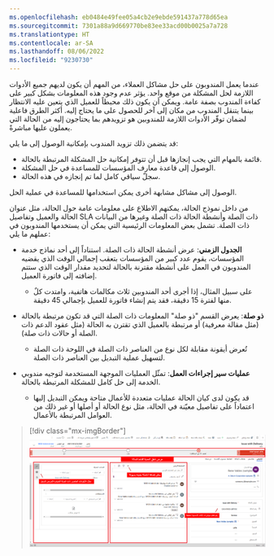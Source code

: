 ```yaml
---
ms.openlocfilehash: eb0484e49fee05a4cb2e9ebde591437a778d65ea
ms.sourcegitcommit: 7301a88a9d669770be83ee33acd00b0025a7a728
ms.translationtype: HT
ms.contentlocale: ar-SA
ms.lasthandoff: 08/06/2022
ms.locfileid: "9230730"
---
```

عندما يعمل المندوبون على حل مشاكل العملاء، من المهم أن يكون لديهم جميع الأدوات اللازمة لحل المشكلة من موقع واحد.  يؤثر عدم وجود هذه المعلومات بشكل كبير على كفاءة المندوب بصفة عامة. ويمكن أن يكون ذلك محبطاً للعميل الذي يتعين عليه الانتظار بينما يتنقل المندوب من مكان إلى آخر للحصول على ما يحتاج إليه.  أكثر الطرق فاعلية لضمان توفّر الأدوات اللازمة للمندوبين هو تزويدهم بما يحتاجون إليه من الحالة التي يعملون عليها مباشرةً.    

قد يتضمن ذلك تزويد المندوب بإمكانية الوصول إلى ما يلي:
- قائمة بالمهام التي يجب إنجازها قبل أن تتوفر إمكانية حل المشكلة المرتبطة بالحالة.
- الوصول إلى قاعدة معارف المؤسسات للمساعدة في حل المشكلة.
- سجلّ سياقي كامل لما تم إنجازه في هذه الحالة.
    
الوصول إلى مشاكل مشابهة أخرى يمكن استخدامها للمساعدة في عملية الحل.  

من داخل نموذج الحالة، يمكنهم الاطلاع على معلومات عامة حول الحالة، مثل عنوان الحالة والعميل وتفاصيل SLA ذات الصلة وأنشطة الحالة ذات الصلة وغيرها من البيانات ذات الصلة.  تشمل بعض المعلومات الرئيسية التي يمكن أن يستخدمها المندوبون في عملهم ما يلي: 

- **الجدول الزمني**: عرض أنشطة الحالة ذات الصلة.  استناداً إلى أحد نماذج خدمة المؤسسات، يقوم عدد كبير من المؤسسات بتعقب إجمالي الوقت الذي يقضيه المندوبون في العمل على أنشطة مقترنة بالحالة لتحديد مقدار الوقت الذي ستتم إضافته إلى فاتورة العميل.  
    - على سبيل المثال، إذا أجرى أحد المندوبين ثلاث مكالمات هاتفية، وامتدت كلٌ منها لفترة 15 دقيقة، فقد يتم إنشاء فاتورة للعميل بإجمالي 45 دقيقة. 

- **ذو صلة**: يعرض القسم "ذو صلة" المعلومات ذات الصلة التي قد تكون مرتبطة بالحالة (مثل مقالة معرفية) أو مرتبطة بالعميل الذي تقترن به الحالة (مثل عقود الدعم ذات الصلة أو حالات ذات صلة).  
    -   تُعرض أيقونة مقابلة لكل نوع من العناصر ذات الصلة في اللوحة ذات الصلة لتسهيل عملية التبديل بين العناصر ذات الصلة.  

- **عمليات سير إجراءات العمل**: تمثّل العمليات الموجهة المستخدمة لتوجيه مندوبي الخدمة إلى حل كامل للمشكلة المرتبطة بالحالة.  
    - قد يكون لدى كيان الحالة عمليات متعددة للأعمال متاحة ويمكن التبديل إليها اعتماداً على تفاصيل معيّنة في الحالة، مثل نوع الحالة أو أصلها أو غير ذلك من العوامل المرتبطة بالأعمال.

> [!div class="mx-imgBorder"]
> [![لقطة شاشة لنافذة "سير إجراءات العمل".](../media/cm_unit5_8.png)](../media/cm_unit5_8.png#lightbox)

 
